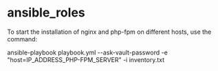 # ansible_roles
To start the installation of nginx and php-fpm on different hosts, use the command:

ansible-playbook playbook.yml --ask-vault-password -e "host=IP_ADDRESS_PHP-FPM_SERVER" -i inventory.txt
